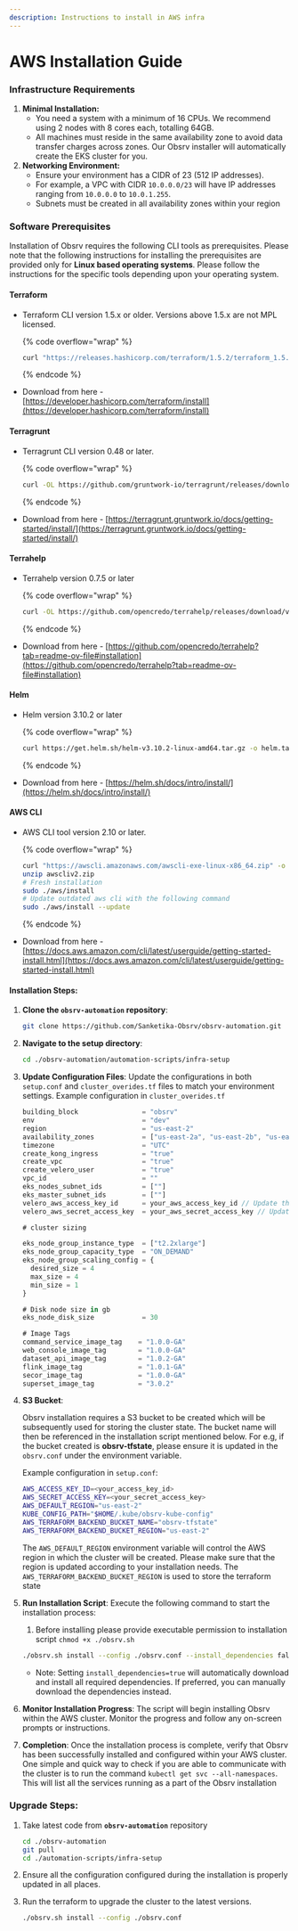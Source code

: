 ```yaml
---
description: Instructions to install in AWS infra
---
```


# AWS Installation Guide

### Infrastructure Requirements

1. **Minimal Installation:**
   * You need a system with a minimum of 16 CPUs. We recommend using 2 nodes with 8 cores each, totalling 64GB.
   * All machines must reside in the same availability zone to avoid data transfer charges across zones. Our Obsrv installer will automatically create the EKS cluster for you.
2. **Networking Environment:**
   * Ensure your environment has a CIDR of 23 (512 IP addresses).
   * For example, a VPC with CIDR `10.0.0.0/23` will have IP addresses ranging from `10.0.0.0` to `10.0.1.255`.
   * Subnets must be created in all availability zones within your region

### Software Prerequisites

Installation of Obsrv requires the following CLI tools as prerequisites. Please note that the following instructions for installing the prerequisites are provided only for **Linux based operating systems**. Please follow the instructions for the specific tools depending upon your operating system.

#### Terraform

*   Terraform CLI version 1.5.x or older. Versions above 1.5.x are not MPL licensed.

    {% code overflow="wrap" %}
    ```bash
    curl "https://releases.hashicorp.com/terraform/1.5.2/terraform_1.5.2_linux_amd64.zip" -o "terraform.zip" && unzip terraform.zip && sudo mv terraform /usr/local/bin/ && rm terraform.zip
    ```
    {% endcode %}
* Download from here - [https://developer.hashicorp.com/terraform/install](https://developer.hashicorp.com/terraform/install)

#### Terragrunt

*   Terragrunt CLI version 0.48 or later.

    {% code overflow="wrap" %}
    ```bash
    curl -OL https://github.com/gruntwork-io/terragrunt/releases/download/v0.49.0/terragrunt_linux_amd64 && sudo mv terragrunt_linux_amd64 /usr/local/bin/terragrunt && sudo chmod +x /usr/local/bin/terragrunt
    ```
    {% endcode %}
* Download from here - [https://terragrunt.gruntwork.io/docs/getting-started/install/](https://terragrunt.gruntwork.io/docs/getting-started/install/)

#### Terrahelp

*   Terrahelp version 0.7.5 or later

    {% code overflow="wrap" %}
    ```bash
    curl -OL https://github.com/opencredo/terrahelp/releases/download/v0.7.5/terrahelp_0.7.5_linux_386.tar.gz && tar -xzf terrahelp_0.7.5_linux_386.tar.gz && sudo mv terrahelp /usr/local/bin/terrahelp && sudo chmod +x /usr/local/bin/terrahelp
    ```
    {% endcode %}
* Download from here - [https://github.com/opencredo/terrahelp?tab=readme-ov-file#installation](https://github.com/opencredo/terrahelp?tab=readme-ov-file#installation)

#### Helm

*   Helm version 3.10.2 or later

    {% code overflow="wrap" %}
    ```bash
    curl https://get.helm.sh/helm-v3.10.2-linux-amd64.tar.gz -o helm.tar.gz && tar -zxvf helm.tar.gz && sudo mv linux-amd64/helm /usr/local/bin/
    ```
    {% endcode %}
* Download from here - [https://helm.sh/docs/intro/install/](https://helm.sh/docs/intro/install/)

#### AWS CLI

*   AWS CLI tool version 2.10 or later.

    {% code overflow="wrap" %}
    ```bash
    curl "https://awscli.amazonaws.com/awscli-exe-linux-x86_64.zip" -o "awscliv2.zip"
    unzip awscliv2.zip
    # Fresh installation
    sudo ./aws/install
    # Update outdated aws cli with the following command
    sudo ./aws/install --update
    ```
    {% endcode %}
* Download from here - [https://docs.aws.amazon.com/cli/latest/userguide/getting-started-install.html](https://docs.aws.amazon.com/cli/latest/userguide/getting-started-install.html)

#### Installation Steps:

1.  **Clone the `obsrv-automation` repository**:

    ```bash
    git clone https://github.com/Sanketika-Obsrv/obsrv-automation.git
    ```
2.  **Navigate to the setup directory**:

    ```bash
    cd ./obsrv-automation/automation-scripts/infra-setup
    ```
3.  **Update Configuration Files**: Update the configurations in both `setup.conf` and `cluster_overides.tf` files to match your environment settings. Example configuration in `cluster_overides.tf`

    ```jsx
    building_block                = "obsrv"
    env                           = "dev"
    region                        = "us-east-2"
    availability_zones            = ["us-east-2a", "us-east-2b", "us-east-2c"]
    timezone                      = "UTC"
    create_kong_ingress           = "true"
    create_vpc                    = "true"
    create_velero_user            = "true"
    vpc_id                        = ""
    eks_nodes_subnet_ids          = [""]
    eks_master_subnet_ids         = [""]
    velero_aws_access_key_id      = your_aws_access_key_id // Update the AWS Access Key
    velero_aws_secret_access_key  = your_aws_secret_access_key // Update the AWS Secret Key

    # cluster sizing

    eks_node_group_instance_type  = ["t2.2xlarge"]
    eks_node_group_capacity_type  = "ON_DEMAND"  
    eks_node_group_scaling_config = {
      desired_size = 4
      max_size = 4
      min_size = 1
    }

    # Disk node size in gb
    eks_node_disk_size            = 30

    # Image Tags
    command_service_image_tag    = "1.0.0-GA"
    web_console_image_tag        = "1.0.0-GA"
    dataset_api_image_tag        = "1.0.2-GA"
    flink_image_tag              = "1.0.1-GA"
    secor_image_tag              = "1.0.0-GA"
    superset_image_tag           = "3.0.2"
    ```
4.  **S3 Bucket**:

    Obsrv installation requires a S3 bucket to be created which will be subsequently used for storing the cluster state. The bucket name will then be referenced in the installation script mentioned below. For e.g, if the bucket created is **obsrv-tfstate**, please ensure it is updated in the `obsrv.conf` under the environment variable.

    Example configuration in `setup.conf`:

    ```bash
    AWS_ACCESS_KEY_ID=<your_access_key_id>
    AWS_SECRET_ACCESS_KEY=<your_secret_access_key>
    AWS_DEFAULT_REGION="us-east-2"
    KUBE_CONFIG_PATH="$HOME/.kube/obsrv-kube-config"
    AWS_TERRAFORM_BACKEND_BUCKET_NAME="obsrv-tfstate"
    AWS_TERRAFORM_BACKEND_BUCKET_REGION="us-east-2"
    ```

    The `AWS_DEFAULT_REGION` environment variable will control the AWS region in which the cluster will be created. Please make sure that the region is updated according to your installation needs. The `AWS_TERRAFORM_BACKEND_BUCKET_REGION` is used to store the terraform state
5.  **Run Installation Script**: Execute the following command to start the installation process:

    1. Before installing please provide executable permission to installation script `chmod +x ./obsrv.sh`

    ```bash
    ./obsrv.sh install --config ./obsrv.conf --install_dependencies false
    ```

    * Note: Setting `install_dependencies=true` will automatically download and install all required dependencies. If preferred, you can manually download the dependencies instead.
6. **Monitor Installation Progress**: The script will begin installing Obsrv within the AWS cluster. Monitor the progress and follow any on-screen prompts or instructions.
7. **Completion**: Once the installation process is complete, verify that Obsrv has been successfully installed and configured within your AWS cluster. One simple and quick way to check if you are able to communicate with the cluster is to run the command `kubectl get svc --all-namespaces`. This will list all the services running as a part of the Obsrv installation

### Upgrade Steps:

1.  Take latest code from **`obsrv-automation`** repository

    ```bash
    cd ./obsrv-automation
    git pull
    cd ./automation-scripts/infra-setup
    ```
2. Ensure all the configuration configured during the installation is properly updated in all places.
3.  Run the terraform to upgrade the cluster to the latest versions.

    ```bash
    ./obsrv.sh install --config ./obsrv.conf
    ```

